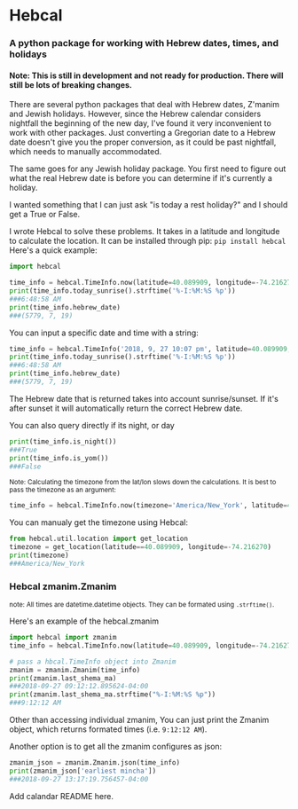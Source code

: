 # Hebcal
### A python package for working with Hebrew dates, times, and holidays

#### Note: This is still in development and not ready for production. There will still be lots of breaking changes.
There are several python packages that deal with Hebrew dates, Z'manim and Jewish holidays. However, since the Hebrew calendar considers nightfall the beginning of the new day, I've found it very inconvenient to work with other packages. Just converting a Gregorian date to a Hebrew date doesn't give you the proper conversion, as it could be past nightfall, which needs to manually accommodated.

The same goes for any Jewish holiday package. You first need to figure out what the real Hebrew date is before you can determine if it's currently a holiday.

I wanted something that I can just ask "is today a rest holiday?" and I should get a True or False.

I wrote Hebcal to solve these problems. It takes in a latitude and longitude to calculate the location.
It can be installed through pip: `pip install hebcal`
Here's a quick example:
```python
import hebcal

time_info = hebcal.TimeInfo.now(latitude=40.089909, longitude=-74.216270)
print(time_info.today_sunrise().strftime('%-I:%M:%S %p'))
###6:48:58 AM
print(time_info.hebrew_date)
###(5779, 7, 19)
```
You can input a specific date and time with a string:
```python
time_info = hebcal.TimeInfo('2018, 9, 27 10:07 pm', latitude=40.089909, longitude=-74.216270)
print(time_info.today_sunrise().strftime('%-I:%M:%S %p'))
###6:48:58 AM
print(time_info.hebrew_date)
###(5779, 7, 19)
```
The Hebrew date that is returned takes into account sunrise/sunset. If it's after sunset it will automatically return the correct Hebrew date.

You can also query directly if its night, or day
```python
print(time_info.is_night())
###True
print(time_info.is_yom())
###False
```
<sub>
Note: Calculating the timezone from the lat/lon slows down the calculations. It is best to pass the timezone as an argument:</sub>

```python
time_info = hebcal.TimeInfo.now(timezone='America/New_York', latitude=40.089909, longitude=-74.216270)
```
You can manualy get the timezone using Hebcal:
```python
from hebcal.util.location import get_location
timezone = get_location(latitude==40.089909, longitude=-74.216270)
print(timezone)
###America/New_York
```


### Hebcal zmanim.Zmanim
<sub>note: All times are datetime.datetime objects. They can be formated using `.strftime()`.</sub>

Here's an example of the hebcal.zmanim
```python
import hebcal import zmanim
time_info = hebcal.TimeInfo.now(latitude=40.089909, longitude=-74.216270)

# pass a hbcal.TimeInfo object into Zmanim
zmanim = zmanim.Zmanim(time_info)
print(zmanim.last_shema_ma)
###2018-09-27 09:12:12.895624-04:00
print(zmanim.last_shema_ma.strftime("%-I:%M:%S %p"))
###9:12:12 AM
```
Other than accessing individual zmanim, You can just print the Zmanim object, which returns formated times (i.e. `9:12:12 AM`).

Another option is to get all the zmanim configures as json:
```python
zmanim_json = zmanim.Zmanim.json(time_info)
print(zmanim_json['earliest mincha'])
###2018-09-27 13:17:19.756457-04:00
```

Add calandar README here.